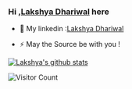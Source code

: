 ### Hi ,[Lakshya Dhariwal](https://lakshya-dhariwal.github.io) here

- :speech_balloon: My linkedin :[Lakshya Dhariwal](https://www.linkedin.com/in/lakshya-dhariwal-51a7411b6)

- ⚡ May the Source be with you ! 




[![Lakshya's github stats](https://github-readme-stats.vercel.app/api?username=lakshya-dhariwal)](https://github.com/lakshya-dhariwal/github-readme-stats)


![Visitor Count](https://profile-counter.glitch.me/lakshya-dhariwal/count.svg)
